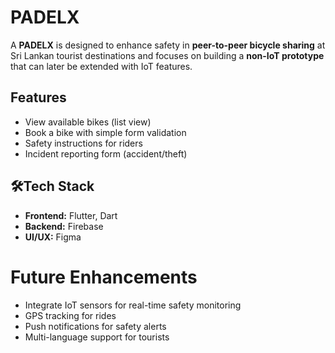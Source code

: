 
# PADELX

A **PADELX** is designed to enhance safety in **peer-to-peer bicycle sharing** at Sri Lankan tourist destinations and focuses on building a **non-IoT prototype** that can later be extended with IoT features.


## Features
- View available bikes (list view)  
- Book a bike with simple form validation  
- Safety instructions for riders  
- Incident reporting form (accident/theft)  


## 🛠Tech Stack
- **Frontend:** Flutter, Dart  
- **Backend:** Firebase
- **UI/UX:** Figma 

# Future Enhancements
- Integrate IoT sensors for real-time safety monitoring
- GPS tracking for rides
- Push notifications for safety alerts
- Multi-language support for tourists


